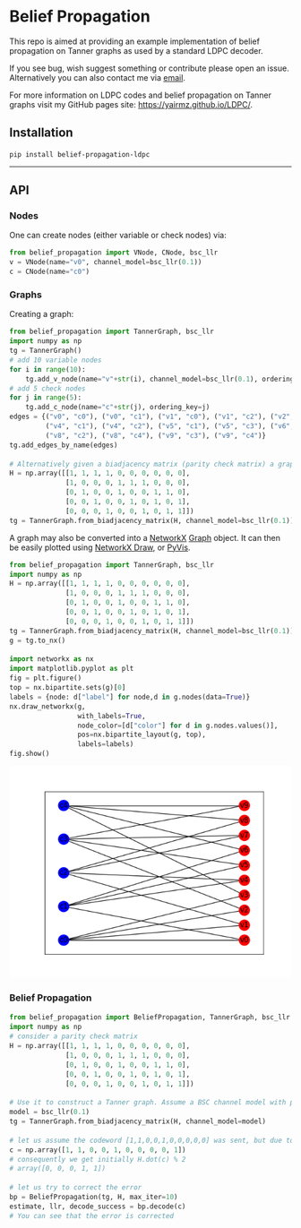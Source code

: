 # Belief Propagation

This repo is aimed at providing an example implementation of belief propagation on Tanner graphs as used by a standard
LDPC decoder.

If you see bug, wish suggest something or contribute please open an issue.
Alternatively you can also contact me via [email](mailto:yairmazal@gmail.com?subject=[GitHub]%20Belief%20Propagation).

For more information on LDPC codes and belief propagation on Tanner graphs visit my GitHub pages site:
https://yairmz.github.io/LDPC/.



## Installation

```shell
pip install belief-propagation-ldpc
```

---

## API

### Nodes

One can create nodes (either variable or check nodes) via:
```python
from belief_propagation import VNode, CNode, bsc_llr
v = VNode(name="v0", channel_model=bsc_llr(0.1))
c = CNode(name="c0")
```

### Graphs

Creating a graph:
```python
from belief_propagation import TannerGraph, bsc_llr
import numpy as np
tg = TannerGraph()
# add 10 variable nodes
for i in range(10):
    tg.add_v_node(name="v"+str(i), channel_model=bsc_llr(0.1), ordering_key=i)
# add 5 check nodes
for j in range(5):
    tg.add_c_node(name="c"+str(j), ordering_key=j)
edges = {("v0", "c0"), ("v0", "c1"), ("v1", "c0"), ("v1", "c2"), ("v2", "c0"), ("v2", "c3"), ("v3", "c0"), ("v3", "c4"),
         ("v4", "c1"), ("v4", "c2"), ("v5", "c1"), ("v5", "c3"), ("v6", "c1"), ("v6", "c4"), ("v7", "c2"), ("v7", "c3"),
         ("v8", "c2"), ("v8", "c4"), ("v9", "c3"), ("v9", "c4")}
tg.add_edges_by_name(edges)

# Alternatively given a biadjacency matrix (parity check matrix) a graph can be constructed from it
H = np.array([[1, 1, 1, 1, 0, 0, 0, 0, 0, 0],
              [1, 0, 0, 0, 1, 1, 1, 0, 0, 0],
              [0, 1, 0, 0, 1, 0, 0, 1, 1, 0],
              [0, 0, 1, 0, 0, 1, 0, 1, 0, 1],
              [0, 0, 0, 1, 0, 0, 1, 0, 1, 1]])
tg = TannerGraph.from_biadjacency_matrix(H, channel_model=bsc_llr(0.1))
```

A graph may also be converted into a [NetworkX](https://networkx.org/) 
[Graph](https://networkx.org/documentation/stable/reference/classes/graph.html#networkx.Graph)
object. It can then be easily plotted using 
[NetworkX Draw](https://networkx.org/documentation/stable/reference/drawing.html), or 
[PyVis](https://pyvis.readthedocs.io/en/latest/index.html).
```python
from belief_propagation import TannerGraph, bsc_llr
import numpy as np
H = np.array([[1, 1, 1, 1, 0, 0, 0, 0, 0, 0],
              [1, 0, 0, 0, 1, 1, 1, 0, 0, 0],
              [0, 1, 0, 0, 1, 0, 0, 1, 1, 0],
              [0, 0, 1, 0, 0, 1, 0, 1, 0, 1],
              [0, 0, 0, 1, 0, 0, 1, 0, 1, 1]])
tg = TannerGraph.from_biadjacency_matrix(H, channel_model=bsc_llr(0.1))
g = tg.to_nx()

import networkx as nx
import matplotlib.pyplot as plt
fig = plt.figure()
top = nx.bipartite.sets(g)[0]
labels = {node: d["label"] for node,d in g.nodes(data=True)}
nx.draw_networkx(g,
                 with_labels=True,
                 node_color=[d["color"] for d in g.nodes.values()],
                 pos=nx.bipartite_layout(g, top),
                 labels=labels)
fig.show()
```
![example_graph](./examples/example_graph.png)

### Belief Propagation
```python
from belief_propagation import BeliefPropagation, TannerGraph, bsc_llr
import numpy as np
# consider a parity check matrix
H = np.array([[1, 1, 1, 1, 0, 0, 0, 0, 0, 0],
              [1, 0, 0, 0, 1, 1, 1, 0, 0, 0],
              [0, 1, 0, 0, 1, 0, 0, 1, 1, 0],
              [0, 0, 1, 0, 0, 1, 0, 1, 0, 1],
              [0, 0, 0, 1, 0, 0, 1, 0, 1, 1]])

# Use it to construct a Tanner graph. Assume a BSC channel model with probability p=0.1  ofr bit flip
model = bsc_llr(0.1)
tg = TannerGraph.from_biadjacency_matrix(H, channel_model=model)

# let us assume the codeword [1,1,0,0,1,0,0,0,0,0] was sent, but due to a channel error the last bit got flipped
c = np.array([1, 1, 0, 0, 1, 0, 0, 0, 0, 1])
# consequently we get initially H.dot(c) % 2
# array([0, 0, 0, 1, 1])

# let us try to correct the error
bp = BeliefPropagation(tg, H, max_iter=10)
estimate, llr, decode_success = bp.decode(c)
# You can see that the error is corrected
```